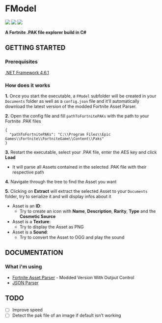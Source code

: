 # FModel
[![](https://img.shields.io/badge/Release-Executable-orange.svg?logo=github)](https://github.com/iAmAsval/FModel/releases)
[![](https://img.shields.io/badge/License-GPL-blue.svg?logo=gnu)](https://github.com/iAmAsval/FModel/blob/master/LICENSE)
[![](https://img.shields.io/badge/Twitter-@AsvalFN-1da1f2.svg?logo=twitter)](https://twitter.com/AsvalFN)

**A Fortnite .PAK file explorer build in C#**



## GETTING STARTED
### Prerequisites
[.NET Framework 4.6.1](https://dotnet.microsoft.com/download/dotnet-framework-runtime/net461)
### How does it works
**1.** Once you start the executable, a `FModel` subfolder will be created in your `Documents` folder as well as a `config.json` file and it'll automatically download the latest version of the modded Fortnite Asset Parser.

**2.** Open the config file and fill `pathToFortnitePAKs` with the path to your Fortnite .PAK files
```
{
  "pathToFortnitePAKs": "C:\\Program Files\\Epic Games\\Fortnite\\FortniteGame\\Content\\Paks"
}
```

**3.** Restart the executable, select your .PAK file, enter the AES key and click **Load**
  - It will parse all Assets contained in the selected .PAK file with their respective path
  
**4.** Navigate through the tree to find the Asset you want

**5.** Clicking on **Extract** will extract the selected Asset to your `Documents` folder, try to serialize it and will display infos about it
  - Asset is an **__ID__**:
    - Try to create an icon with **Name**, **Description**, **Rarity**, **Type** and the **Cosmetic Source**
  - Asset is a **__Texture__**:
    - Try to display the Asset as PNG
  - Asset is a **__Sound__**:
    - Try to convert the Asset to OGG and play the sound



## DOCUMENTATION
### What i'm using
- [Fortnite Asset Parser](https://github.com/SirWaddles/JohnWickParse) - Modded Version With Output Control
- [JSON Parser](https://app.quicktype.io/)

## TODO
- [ ] Improve speed
- [ ] Detect the pak file of an image if default isn't working
